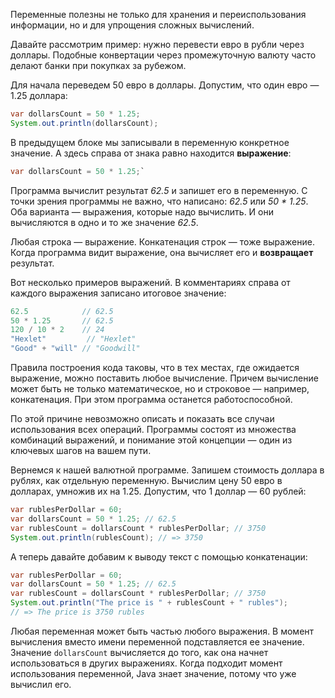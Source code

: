 Переменные полезны не только для хранения и переиспользования информации, но и для упрощения сложных вычислений.

Давайте рассмотрим пример: нужно перевести евро в рубли через доллары. Подобные конвертации через промежуточную валюту часто делают банки при покупках за рубежом.

Для начала переведем 50 евро в доллары. Допустим, что один евро — 1.25 доллара:

```java
var dollarsCount = 50 * 1.25;
System.out.println(dollarsCount);
```

В предыдущем блоке мы записывали в переменную конкретное значение. А здесь справа от знака равно находится **выражение**:

```java
var dollarsCount = 50 * 1.25;`
```

Программа вычислит результат *62.5* и запишет его в переменную. С точки зрения программы не важно, что написано: *62.5* или *50 * 1.25*. Оба варианта — выражения, которые надо вычислить. И они вычисляются в одно и то же значение *62.5*.

Любая строка — выражение. Конкатенация строк — тоже выражение. Когда программа видит выражение, она вычисляет его и **возвращает** результат.

Вот несколько примеров выражений. В комментариях справа от каждого выражения записано итоговое значение:

```java
62.5            // 62.5
50 * 1.25       // 62.5
120 / 10 * 2    // 24
"Hexlet"         // "Hexlet"
"Good" + "will" // "Goodwill"
```

Правила построения кода таковы, что в тех местах, где ожидается выражение, можно поставить любое вычисление. Причем вычисление может быть не только математическое, но и строковое — например, конкатенация. При этом программа останется работоспособной.

По этой причине невозможно описать и показать все случаи использования всех операций. Программы состоят из множества комбинаций выражений, и понимание этой концепции — один из ключевых шагов на вашем пути.

Вернемся к нашей валютной программе. Запишем стоимость доллара в рублях, как отдельную переменную. Вычислим цену 50 евро в долларах, умножив их на 1.25. Допустим, что 1 доллар — 60 рублей:

```java
var rublesPerDollar = 60;
var dollarsCount = 50 * 1.25; // 62.5
var rublesCount = dollarsCount * rublesPerDollar; // 3750
System.out.println(rublesCount); // => 3750
```

А теперь давайте добавим к выводу текст с помощью конкатенации:

```java
var rublesPerDollar = 60;
var dollarsCount = 50 * 1.25; // 62.5
var rublesCount = dollarsCount * rublesPerDollar; // 3750
System.out.println("The price is " + rublesCount + " rubles");
// => The price is 3750 rubles
```

Любая переменная может быть частью любого выражения. В момент вычисления вместо имени переменной подставляется ее значение. Значение `dollarsCount` вычисляется до того, как она начнет использоваться в других выражениях. Когда подходит момент использования переменной, Java знает значение, потому что уже вычислил его.
